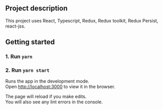## Project description 
This project uses React, Typescript, Redux, Redux toolkit, Redux Persist, react-jss.  

## Getting started

### 1. Run `yarn`

### 2. Run `yarn start`

Runs the app in the development mode.<br />
Open [http://localhost:3000](http://localhost:3000) to view it in the browser.

The page will reload if you make edits.<br />
You will also see any lint errors in the console.
